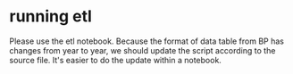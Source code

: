 # running etl

Please use the etl notebook. Because the format of data table from BP
has changes from year to year, we should update the script according
to the source file. It's easier to do the update within a notebook.
